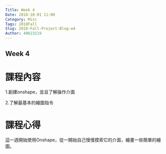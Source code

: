 ```yaml
---
Title: Week 4
Date: 2018-10-01 11:00
Category: Misc
Tags: 2018Fall
Slug: 2018-Fall-Project-Blog-w4
Author: 40623219
---
```


Week 4
----
# 課程內容
1.創建onshape，並且了解操作介面

2.了解最基本的繪圖指令

# 課程心得

這一週開始使用Onshape，從一開始自己慢慢摸索它的介面，繪畫一些簡單的繪圖。

